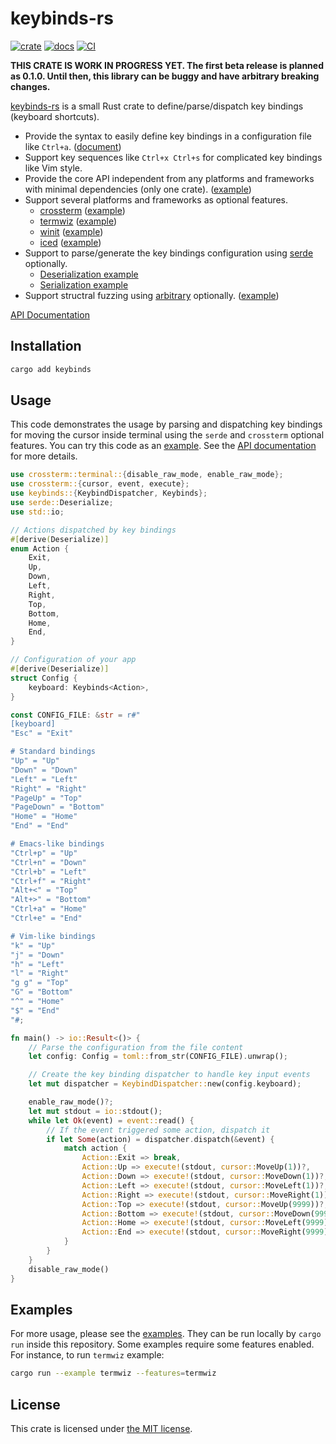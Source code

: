 keybinds-rs
===========
[![crate][crate-badge]][crates-io]
[![docs][doc-badge]][api-doc]
[![CI][ci-badge]][ci]

**THIS CRATE IS WORK IN PROGRESS YET. The first beta release is planned as 0.1.0. Until then, this
library can be buggy and have arbitrary breaking changes.**

[keybinds-rs][crates-io] is a small Rust crate to define/parse/dispatch key bindings (keyboard shortcuts).

- Provide the syntax to easily define key bindings in a configuration file like `Ctrl+a`. ([document](./doc/binding_syntax.md))
- Support key sequences like `Ctrl+x Ctrl+s` for complicated key bindings like Vim style.
- Provide the core API independent from any platforms and frameworks with minimal dependencies (only one crate). ([example](./examples/minimal.rs))
- Support several platforms and frameworks as optional features.
  - [crossterm][] ([example](./examples/crossterm.rs))
  - [termwiz][] ([example](./examples/termwiz.rs))
  - [winit][] ([example](./examples/winit.rs))
  - [iced][] ([example](./examples/iced.rs))
- Support to parse/generate the key bindings configuration using [serde][] optionally.
  - [Deserialization example](./examples/deserialize.rs)
  - [Serialization example](./examples/serialize.rs)
- Support structral fuzzing using [arbitrary][] optionally. ([example](./examples/arbitrary.rs))

[API Documentation][api-doc]

## Installation

```sh
cargo add keybinds
```

## Usage

This code demonstrates the usage by parsing and dispatching key bindings for moving the cursor inside terminal
using the `serde` and `crossterm` optional features. You can try this code as an [example](./examples/crossterm.rs).
See the [API documentation][api-doc] for more details.

```rust
use crossterm::terminal::{disable_raw_mode, enable_raw_mode};
use crossterm::{cursor, event, execute};
use keybinds::{KeybindDispatcher, Keybinds};
use serde::Deserialize;
use std::io;

// Actions dispatched by key bindings
#[derive(Deserialize)]
enum Action {
    Exit,
    Up,
    Down,
    Left,
    Right,
    Top,
    Bottom,
    Home,
    End,
}

// Configuration of your app
#[derive(Deserialize)]
struct Config {
    keyboard: Keybinds<Action>,
}

const CONFIG_FILE: &str = r#"
[keyboard]
"Esc" = "Exit"

# Standard bindings
"Up" = "Up"
"Down" = "Down"
"Left" = "Left"
"Right" = "Right"
"PageUp" = "Top"
"PageDown" = "Bottom"
"Home" = "Home"
"End" = "End"

# Emacs-like bindings
"Ctrl+p" = "Up"
"Ctrl+n" = "Down"
"Ctrl+b" = "Left"
"Ctrl+f" = "Right"
"Alt+<" = "Top"
"Alt+>" = "Bottom"
"Ctrl+a" = "Home"
"Ctrl+e" = "End"

# Vim-like bindings
"k" = "Up"
"j" = "Down"
"h" = "Left"
"l" = "Right"
"g g" = "Top"
"G" = "Bottom"
"^" = "Home"
"$" = "End"
"#;

fn main() -> io::Result<()> {
    // Parse the configuration from the file content
    let config: Config = toml::from_str(CONFIG_FILE).unwrap();

    // Create the key binding dispatcher to handle key input events
    let mut dispatcher = KeybindDispatcher::new(config.keyboard);

    enable_raw_mode()?;
    let mut stdout = io::stdout();
    while let Ok(event) = event::read() {
        // If the event triggered some action, dispatch it
        if let Some(action) = dispatcher.dispatch(&event) {
            match action {
                Action::Exit => break,
                Action::Up => execute!(stdout, cursor::MoveUp(1))?,
                Action::Down => execute!(stdout, cursor::MoveDown(1))?,
                Action::Left => execute!(stdout, cursor::MoveLeft(1))?,
                Action::Right => execute!(stdout, cursor::MoveRight(1))?,
                Action::Top => execute!(stdout, cursor::MoveUp(9999))?,
                Action::Bottom => execute!(stdout, cursor::MoveDown(9999))?,
                Action::Home => execute!(stdout, cursor::MoveLeft(9999))?,
                Action::End => execute!(stdout, cursor::MoveRight(9999))?,
            }
        }
    }
    disable_raw_mode()
}
```

## Examples

For more usage, please see the [examples](./examples). They can be run locally by `cargo run` inside this repository.
Some examples require some features enabled. For instance, to run `termwiz` example:

```sh
cargo run --example termwiz --features=termwiz
```

## License

This crate is licensed under [the MIT license](./LICENSE.txt).

[crate-badge]: https://img.shields.io/crates/v/keybinds
[crates-io]: https://crates.io/crates/keybinds
[doc-badge]: https://docs.rs/keybinds/badge.svg
[api-doc]: https://docs.rs/keybinds/latest/keybinds/
[ci-badge]: https://github.com/rhysd/keybinds-rs/actions/workflows/ci.yml/badge.svg
[ci]: https://github.com/rhysd/keybinds-rs/actions/workflows/ci.yml
[serde]: https://serde.rs/
[crossterm]: https://crates.io/crates/crossterm
[winit]: https://crates.io/crates/winit
[iced]: https://crates.io/crates/iced
[termwiz]: https://crates.io/crates/termwiz
[arbitrary]: https://crates.io/crates/arbitrary
[toml]: https://crates.io/crates/toml
